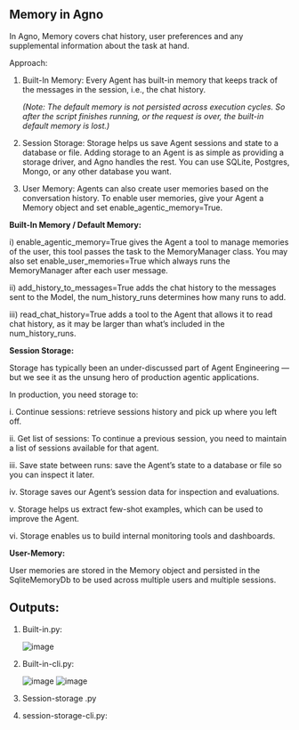 Memory in Agno
--
In Agno, Memory covers chat history, user preferences and any supplemental information about the task at hand.

Approach:

1. Built-In Memory: Every Agent has built-in memory that keeps track of the messages in the session, i.e., the chat history.

    *(Note: The default memory is not persisted across execution cycles. So after the script finishes running, or the request is over, the built-in default memory is lost.)*

2. Session Storage: Storage helps us save Agent sessions and state to a database or file. Adding storage to an Agent is as simple as providing a storage driver, and Agno handles the rest. You can use SQLite, Postgres, Mongo, or any other database you want.

3. User Memory: Agents can also create user memories based on the conversation history. To enable user memories, give your Agent a Memory object and set enable_agentic_memory=True.

**Built-In Memory / Default Memory:**

  i) enable_agentic_memory=True gives the Agent a tool to manage memories of the user, this tool passes the task to the MemoryManager class. You may also set enable_user_memories=True which always runs the MemoryManager after each user message.
  
  ii) add_history_to_messages=True adds the chat history to the messages sent to the Model, the num_history_runs determines how many runs to add.
  
  iii) read_chat_history=True adds a tool to the Agent that allows it to read chat history, as it may be larger than what’s included in the num_history_runs.

  **Session Storage:**

Storage has typically been an under-discussed part of Agent Engineering — but we see it as the unsung hero of production agentic applications.

In production, you need storage to:

i. Continue sessions: retrieve sessions history and pick up where you left off.

ii. Get list of sessions: To continue a previous session, you need to maintain a list of sessions available for that agent.

iii. Save state between runs: save the Agent’s state to a database or file so you can inspect it later.

iv. Storage saves our Agent’s session data for inspection and evaluations.

v. Storage helps us extract few-shot examples, which can be used to improve the Agent.

vi. Storage enables us to build internal monitoring tools and dashboards.

**User-Memory:**

User memories are stored in the Memory object and persisted in the SqliteMemoryDb to be used across multiple users and multiple sessions.

Outputs:
--
1. Built-in.py:
   
   ![image](https://github.com/user-attachments/assets/4d0e8de5-207f-46bd-8f18-1660df049933)

2. Built-in-cli.py:
   
   ![image](https://github.com/user-attachments/assets/79b74ba1-279c-4dc1-ae75-9e0002b50cf1)
   ![image](https://github.com/user-attachments/assets/7e5c61a5-0f11-407f-8b3b-8ab463159594)

3. Session-storage .py
4. session-storage-cli.py:

   
   
